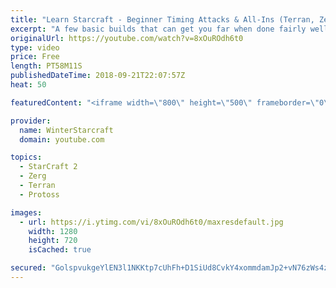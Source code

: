 ```yaml
---
title: "Learn Starcraft - Beginner Timing Attacks & All-Ins (Terran, Zerg & Protoss)"
excerpt: "A few basic builds that can get you far when done fairly well. Also important is how not to overextend and lose everything."
originalUrl: https://youtube.com/watch?v=8xOuROdh6t0
type: video
price: Free
length: PT58M11S
publishedDateTime: 2018-09-21T22:07:57Z
heat: 50

featuredContent: "<iframe width=\"800\" height=\"500\" frameborder=\"0\" src=\"https://www.youtube.com/embed/8xOuROdh6t0\" allow=\"accelerometer; autoplay; encrypted-media; gyroscope; picture-in-picture\" allowfullscreen></iframe>"

provider:
  name: WinterStarcraft
  domain: youtube.com

topics:
  - StarCraft 2
  - Zerg
  - Terran
  - Protoss

images:
  - url: https://i.ytimg.com/vi/8xOuROdh6t0/maxresdefault.jpg
    width: 1280
    height: 720
    isCached: true

secured: "GolspvukgeYlEN3l1NKKtp7cUhFh+D1SiUd8CvkY4xommdamJp2+vN76zWs4zXQcTyhSiQjIU4SFinrinWfu3NBMs4twCKykkhx0Cjv402ipzv786CHnHjIkEDqqZvojkYlBGAGH6C77hA4Tyq2WSCO7XYFXBBYpH5RqMWb2k2iNmU8Mly59hSm6FSGVrbzQLTtubzDwitqIXg4MOBa2NDmFVPVzxqGqs86N3OBSLRTWCHug1sNGfUzbtpDVszZdlDiLMdc/USeuYgWNu8l8nl32Y9OmaToNSH97CgrVpSoRXkukYXn7kN9SpvZklGWcttJP+liYNGlg44UH1Yt7JlcFKTtlgL3Cyr7isfURnHBOMr2xhcF5F3HXKTW1Nho9i6tW39KZW56VcwlggIfswBP5Lu1D6l/vgZr3QdnHhaA=;/qPqBw1m/AQlXXpWT4oihw=="
---
```


